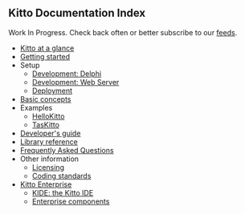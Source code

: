 ## Kitto Documentation Index ##
Work In Progress. Check back often or better subscribe to our [feeds](http://code.google.com/p/kitto/feeds).

  * [Kitto at a glance](KittoAtAGlance.md)
  * [Getting started](KittoGettingStarted.md)
  * Setup
    * [Development: Delphi](KittoConfigurationDelphi.md)
    * [Development: Web Server](KittoConfigurationApache.md)
    * [Deployment](KittoDeployment.md)
  * [Basic concepts](BasicConcepts.md)
  * Examples
    * [HelloKitto](HelloKitto.md)
    * [TasKitto](TasKitto.md)
  * [Developer's guide](KittoDevGuide.md)
  * [Library reference](KittoReference.md)
  * [Frequently Asked Questions](KittoFAQ.md)
  * Other information
    * [Licensing](KittoLicensing.md)
    * [Coding standards](KittoCodingStandards.md)
  * [Kitto Enterprise](KittoEnt.md)
    * [KIDE: the Kitto IDE](KittoEntKIDE.md)
    * [Enterprise components](KittoEntComponents.md)